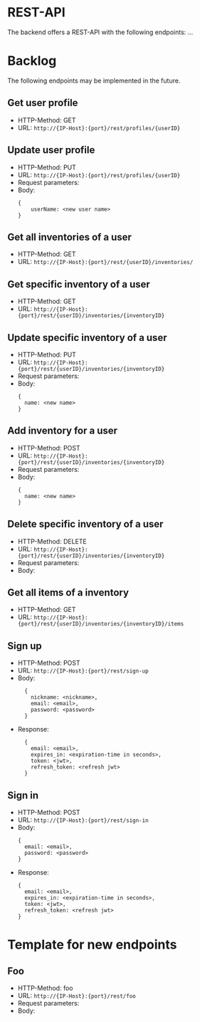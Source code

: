 # REST-API

The backend offers a REST-API with the following endpoints:
...


# Backlog
The following endpoints may be implemented in the future.

## Get user profile
- HTTP-Method: GET
- URL: `http://{IP-Host}:{port}/rest/profiles/{userID}`

## Update user profile
- HTTP-Method: PUT
- URL: `http://{IP-Host}:{port}/rest/profiles/{userID}`
- Request parameters:
- Body:
    ```
    {
        userName: <new user name>
    }
    ```

## Get all inventories of a user
- HTTP-Method: GET
- URL: `http://{IP-Host}:{port}/rest/{userID}/inventories/`

## Get specific inventory of a user
- HTTP-Method: GET
- URL: `http://{IP-Host}:{port}/rest/{userID}/inventories/{inventoryID}`

## Update specific inventory of a user
- HTTP-Method: PUT
- URL: `http://{IP-Host}:{port}/rest/{userID}/inventories/{inventoryID}`
- Request parameters:
- Body:
    ```
    {
      name: <new name>  
    }
    ```

## Add inventory for a user
- HTTP-Method: POST
- URL: `http://{IP-Host}:{port}/rest/{userID}/inventories/{inventoryID}`
- Request parameters:
- Body:
    ```
    {
      name: <new name>  
    }
    ```

## Delete specific inventory of a user
- HTTP-Method: DELETE
- URL: `http://{IP-Host}:{port}/rest/{userID}/inventories/{inventoryID}`
- Request parameters:
- Body:

## Get all items of a inventory
- HTTP-Method: GET
- URL: `http://{IP-Host}:{port}/rest/{userID}/inventories/{inventoryID}/items`

## Sign up
- HTTP-Method: POST
- URL: `http://{IP-Host}:{port}/rest/sign-up`
- Body:
  ```
    {
      nickname: <nickname>,
      email: <email>,
      password: <password>
    }
  ```
- Response:
  ```
    {
      email: <email>,
      expires_in: <expiration-time in seconds>,
      token: <jwt>,
      refresh_token: <refresh jwt>
    }
  ```

## Sign in
- HTTP-Method: POST
- URL: `http://{IP-Host}:{port}/rest/sign-in`
- Body:
  ```
  {
    email: <email>,
    password: <password>
  }
  ```
- Response:
    ```
    {
      email: <email>,
      expires_in: <expiration-time in seconds>,
      token: <jwt>,
      refresh_token: <refresh jwt>
    }
    ```



# Template for new endpoints
## Foo
- HTTP-Method: foo
- URL: `http://{IP-Host}:{port}/rest/foo`
- Request parameters:
- Body:

